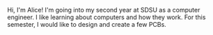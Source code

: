 Hi, I'm Alice! I'm going into my second year at SDSU as a computer engineer. I like learning about computers and how they work. For this semester, I would like to design and create a few PCBs.

